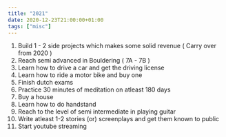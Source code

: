 ```yaml
---
title: "2021"
date: 2020-12-23T21:00:00+01:00
tags: ["misc"]
---
```


1. Build 1 - 2 side projects which makes some solid revenue ( Carry over from 2020 )
2. Reach semi advanced in Bouldering ( 7A - 7B )
3. Learn how to drive a car and get the driving license
4. Learn how to ride a motor bike and buy one
5. Finish dutch exams
6. Practice 30 minutes of meditation on atleast 180 days
7. Buy a house
8. Learn how to do handstand
9. Reach to the level of semi intermediate in playing guitar
10. Write atleast 1-2 stories (or) screenplays and get them known to public
11. Start youtube streaming
